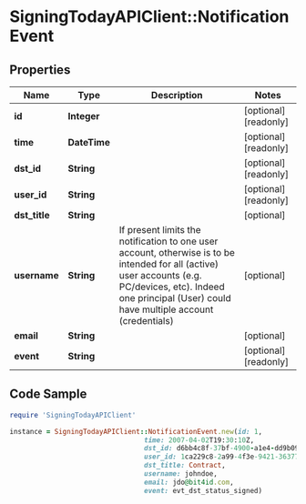 # SigningTodayAPIClient::NotificationEvent

## Properties

Name | Type | Description | Notes
------------ | ------------- | ------------- | -------------
**id** | **Integer** |  | [optional] [readonly] 
**time** | **DateTime** |  | [optional] [readonly] 
**dst_id** | **String** |  | [optional] [readonly] 
**user_id** | **String** |  | [optional] [readonly] 
**dst_title** | **String** |  | [optional] 
**username** | **String** | If present limits the notification to one user account, otherwise is to be intended for all (active) user accounts (e.g. PC/devices, etc). Indeed one principal (User) could have multiple account (credentials)  | [optional] 
**email** | **String** |  | [optional] 
**event** | **String** |  | [optional] [readonly] 

## Code Sample

```ruby
require 'SigningTodayAPIClient'

instance = SigningTodayAPIClient::NotificationEvent.new(id: 1,
                                 time: 2007-04-02T19:30:10Z,
                                 dst_id: d6bb4c8f-37bf-4900-a1e4-dd9b0939cafb,
                                 user_id: 1ca229c8-2a99-4f3e-9421-36377fd8d9e5,
                                 dst_title: Contract,
                                 username: johndoe,
                                 email: jdo@bit4id.com,
                                 event: evt_dst_status_signed)
```



